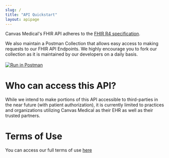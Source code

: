 ```yaml
---
slug: /
title: "API Quickstart"
layout: apipage
---
```


Canvas Medical's FHIR API adheres to the [FHIR R4 specification](http://hl7.org/fhir/R4/).

We also maintain a Postman Collection that allows easy access to making requests to our FHIR API Endpoints. We highly encourage you to fork our collection as it is maintained by our developers on a daily basis. 
<br>
<br>
[![Run in Postman](https://run.pstmn.io/button.svg)](https://www.postman.com/canvasmedical/workspace/canvas-medical-public-documentation)

# Who can access this API?
While we intend to make portions of this API accessible to third-parties in the near future (with patient authorization), it is currently limited to practices and organizations utilizing Canvas Medical as their EHR as well as their trusted partners.

# Terms of Use
You can access our full terms of use [here](/api/terms-of-use)